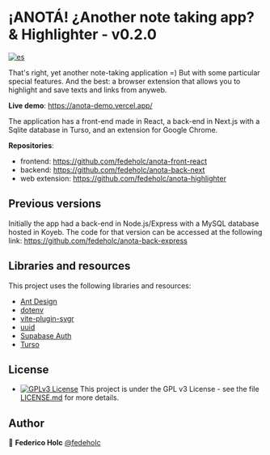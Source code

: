 # ¡ANOTÁ! ¿Another note taking app? & Highlighter - v0.2.0

[![es](https://img.shields.io/badge/lang-es-yellow.svg)](https://github.com/fedeholc/anota-front-react/blob/main/README.es.md)

That's right, yet another note-taking application =)
But with some particular special features. And the best: a browser extension that allows you to highlight and save texts and links from anyweb.

**Live demo**: <https://anota-demo.vercel.app/>

The application has a front-end made in React, a back-end in Next.js with a Sqlite database in Turso, and an extension for Google Chrome.

**Repositories**:

- frontend: <https://github.com/fedeholc/anota-front-react>
- backend: <https://github.com/fedeholc/anota-back-next>
- web extension: <https://github.com/fedeholc/anota-highlighter>

## Previous versions

Initially the app had a back-end in Node.js/Express with a MySQL database hosted in Koyeb. The code for that version can be accessed at the following link: <https://github.com/fedeholc/anota-back-express>

## Libraries and resources

This project uses the following libraries and resources:

- [Ant Design](https://www.npmjs.com/package/antd)
- [dotenv](https://www.npmjs.com/package/dotenv)
- [vite-plugin-svgr](https://www.npmjs.com/package/vite-plugin-svgr)
- [uuid](https://www.npmjs.com/package/uuid)
- [Supabase Auth](https://supabase.com/docs/guides/auth)
- [Turso](https://turso.tech/)

## License

- [![GPLv3 License](https://img.shields.io/badge/License-GPL%20v3-yellow.svg)](https://opensource.org/licenses/) This project is under the GPL v3 License - see the file [LICENSE.md](LICENSE.md) for more details.

## Author

👤 **Federico Holc** [@fedeholc](https://github.com/fedeholc)
